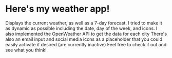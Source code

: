 # Here's my weather app!

Displays the current weather, as well as a 7-day forecast.
I tried to make it as dynamic as possible including the date, day of the week, and icons. 
I also implemented the OpenWeather API to get the data for each city
There's also an email input and social media icons as a placeholder that you could easily activate if desired (are currently inactive)
Feel free to check it out and see what you think!
